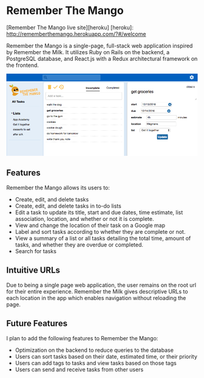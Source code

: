 # Remember The Mango

[Remember The Mango live site][heroku]
[heroku]: http://rememberthemango.herokuapp.com/?#/welcome

Remember the Mango is a single-page, full-stack web application inspired by Remember the Milk. It utilizes Ruby on Rails on the backend, a PostgreSQL database, and React.js with a Redux architectural framework on the frontend.

![tasks page](app/assets/images/tasks.png)

## Features

Remember the Mango allows its users to:
* Create, edit, and delete tasks
* Create, edit, and delete tasks in to-do lists
* Edit a task to update its title, start and due dates, time estimate, list association, location, and whether or not it is complete.
* View and change the location of their task on a Google map
* Label and sort tasks according to whether they are complete or not.
* View a summary of a list or all tasks detailing the total time, amount of tasks, and whether they are overdue or completed.
* Search for tasks

## Intuitive URLs

Due to being a single page web application, the user remains on the root url for their entire experience. Remember the Milk gives descriptive URLs to each location in the app which enables navigation without reloading the page.


## Future Features

I plan to add the following features to Remember the Mango:

* Optimization on the backend to reduce queries to the database
* Users can sort tasks based on their date, estimated time, or their priority
* Users can add tags to tasks and view tasks based on those tags
* Users can send and receive tasks from other users
